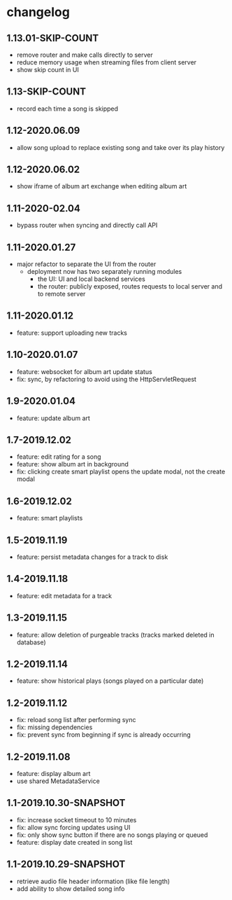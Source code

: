 # changelog

## 1.13.01-SKIP-COUNT
* remove router and make calls directly to server
* reduce memory usage when streaming files from client server
* show skip count in UI

## 1.13-SKIP-COUNT
* record each time a song is skipped

## 1.12-2020.06.09
* allow song upload to replace existing song and take over its play history

## 1.12-2020.06.02
* show iframe of album art exchange when editing album art

## 1.11-2020-02.04
* bypass router when syncing and directly call API

## 1.11-2020.01.27
* major refactor to separate the UI from the router
  * deployment now has two separately running modules
    * the UI: UI and local backend services
    * the router: publicly exposed, routes requests to local server and to remote server

## 1.11-2020.01.12
* feature: support uploading new tracks

## 1.10-2020.01.07
* feature: websocket for album art update status
* fix: sync, by refactoring to avoid using the HttpServletRequest

## 1.9-2020.01.04
* feature: update album art

## 1.7-2019.12.02
* feature: edit rating for a song
* feature: show album art in background
* fix: clicking create smart playlist opens the update modal, not the create modal

## 1.6-2019.12.02
* feature: smart playlists

## 1.5-2019.11.19
* feature: persist metadata changes for a track to disk

## 1.4-2019.11.18
* feature: edit metadata for a track

## 1.3-2019.11.15
* feature: allow deletion of purgeable tracks (tracks marked deleted in database)

## 1.2-2019.11.14
* feature: show historical plays (songs played on a particular date)

## 1.2-2019.11.12
* fix: reload song list after performing sync
* fix: missing dependencies
* fix: prevent sync from beginning if sync is already occurring

## 1.2-2019.11.08
* feature: display album art
* use shared MetadataService 

## 1.1-2019.10.30-SNAPSHOT
* fix: increase socket timeout to 10 minutes
* fix: allow sync forcing updates using UI
* fix: only show sync button if there are no songs playing or queued
* feature: display date created in song list

## 1.1-2019.10.29-SNAPSHOT
* retrieve audio file header information (like file length)
* add ability to show detailed song info
